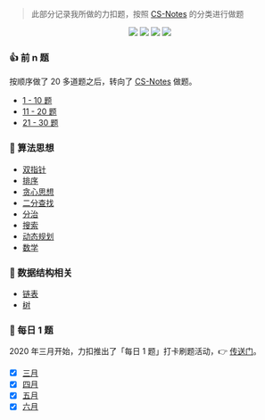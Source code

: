 <style>
    .crisp-client, #vcomments {
        display: none;
    }
</style>

> 此部分记录我所做的力扣题，按照 [CS-Notes](https://cyc2018.github.io/CS-Notes/#/notes/Leetcode%20%E9%A2%98%E8%A7%A3%20-%20%E7%9B%AE%E5%BD%951) 的分类进行做题

<div align="center">
<img src="https://img.shields.io/badge/-%E5%B7%B2%E8%A7%A3%E5%86%B3%20240%2F1685-337ab7?style=flat" />
<img src="https://img.shields.io/badge/-%E7%AE%80%E5%8D%95%2078-5cb85c?style=flat" />
<img src="https://img.shields.io/badge/-%E4%B8%AD%E7%AD%89%20132-f0ad4e?style=flat" />
<img src="https://img.shields.io/badge/-%E5%9B%B0%E9%9A%BE%2030-d9534f?style=flat" />
</div>

### 👍 前 n 题

按顺序做了 20 多道题之后，转向了 [CS-Notes](https://cyc2018.github.io/CS-Notes/#/notes/Leetcode%20%E9%A2%98%E8%A7%A3%20-%20%E7%9B%AE%E5%BD%951) 做题。

- [1 - 10 题](leetcode/1-10.md)
- [11 - 20 题](leetcode/11-20.md)
- [21 - 30 题](leetcode/21-30.md)

### 🔐 算法思想

- [双指针](leetcode/双指针.md)
- [排序](leetcode/排序.md)
- [贪心思想](leetcode/贪心思想.md)
- [二分查找](leetcode/二分查找.md)
- [分治](leetcode/分治.md)
- [搜索](leetcode/搜索.md)
- [动态规划](leetcode/动态规划.md)
- [数学](leetcode/数学.md)

### 🔢 数据结构相关

- [链表](leetcode/链表.md)
- [树](leetcode/树.md)

### 📅 每日 1 题

2020 年三月开始，力扣推出了「每日 1 题」打卡刷题活动，👉 [传送门](https://datayi.cn/w/noqw6arR)。

- [x] [三月](leetcode/march-2020.md)
- [x] [四月](leetcode/april-2020.md)
- [x] [五月](leetcode/may-2020.md)
- [x] [六月](leetcode/june-2020.md)
